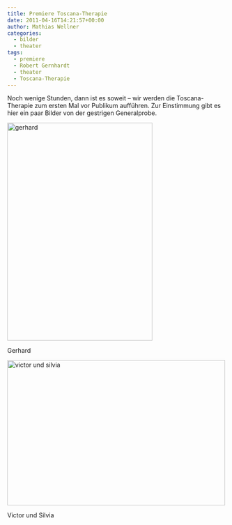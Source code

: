 ```yaml
---
title: Premiere Toscana-​​Therapie
date: 2011-04-16T14:21:57+00:00
author: Mathias Wellner
categories:
  - bilder
  - theater
tags:
  - premiere
  - Robert Gernhardt
  - theater
  - Toscana-Therapie
---
```

Noch wenige Stunden, dann ist es soweit &ndash; wir werden die Toscana-Therapie zum ersten Mal vor Publikum aufführen. Zur Einstimmung gibt es hier ein paar Bilder von der gestrigen Generalprobe. 

<div style="width: 343px" class="wp-caption aligncenter">
  <a href="http://www.flickr.com/photos/mwellner/5624372766/" title="gerhard by mwellner, on Flickr"><img src="http://farm6.static.flickr.com/5182/5624372766_5bfe7888d7.jpg" width="333" height="500" alt="gerhard" /></a>
  
  <p class="wp-caption-text">
    Gerhard<br />
  </p>
</div>

<div style="width: 510px" class="wp-caption aligncenter">
  <a href="http://www.flickr.com/photos/mwellner/5624373202/" title="victor und silvia by mwellner, on Flickr"><img src="http://farm6.static.flickr.com/5066/5624373202_369496c463.jpg" width="500" height="333" alt="victor und silvia" /></a>
  
  <p class="wp-caption-text">
    Victor und Silvia<br />
  </p>
</div>
